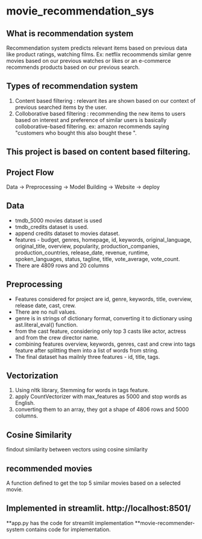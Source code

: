 # movie_recommendation_sys
## What is recommendation system 
Recommendation system predicts relevant items based on previous data like product ratings, watching films. Ex: netflix recoommends similar genre movies based on our previous watches or likes or an e-commerce recommends products based on our previous search.
## Types of recommendation system 
1. Content based filtering : relevant ites are shown based on our context of previous searched items by the user.
2. Colloborative based filtering : recommending the new items to users based on interest and preference of similar users is basically colloborative-based filtering.
ex: amazon recommends saying "customers who bought this also bought these ".
## This project is based on content based filtering.

## Project Flow
Data -> Preprocessing -> Model Building -> Website -> deploy 
## Data 
* tmdb_5000 movies dataset is used
* tmdb_credits dataset is used.
* append credits dataset to movies dataset.
* features - budget, genres, homepage, id, keywords, original_language, original_title, overview, popularity, production_companies, production_countries, release_date, revenue, runtime, spoken_languages, status, tagline, title, vote_average, vote_count.
* There are 4809 rows and 20 columns
## Preprocessing 
* Features considered for project are id, genre, keywords, title, overview, release date, cast, crew.
* There are no null values.
* genre is in strings of dictionary format, converting it to dictionary using ast.literal_eval() function.
* from the cast feature, considering only top 3 casts like actor, actress and from the crew director name.
* combining features overview, keywords, genres, cast and crew into tags feature after splitting them into a list of words from string.
* The final dataset has mailnly three features - id, title, tags.
## Vectorization 
1. Using nltk library, Stemming for words in tags feature.
2. apply CountVectorizer with max_features as 5000 and stop words as English.
3. converting them to an array, they got a shape of 4806 rows and 5000 columns.
## Cosine Similarity 
findout similarity between vectors using cosine similarity
## recommended movies
A function defined to get the top 5 similar movies based on a selected movie.
## Implemented in streamlit. http://localhost:8501/
**app.py has the code for streamlit implementation 
**movie-recommender-system contains code for implementation.

